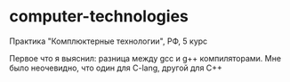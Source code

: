 # computer-technologies
Практика "Комплюктерные технологии", РФ, 5 курс

Первое что я выяснил: разница между gcc и g++ компиляторами. Мне было
неочевидно, что один для C-lang, другой для C++
